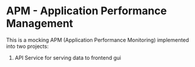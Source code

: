 # APM - Application Performance Management

This is a mocking APM (Application Performance Monitoring) implemented into two projects: 

1) API Service for serving data to frontend gui

